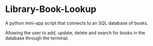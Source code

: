 # Library-Book-Lookup
A python mini-app script that connects to an SQL database of books.

Allowing the user to add, update, delete and search for books in the database through the terminal.
